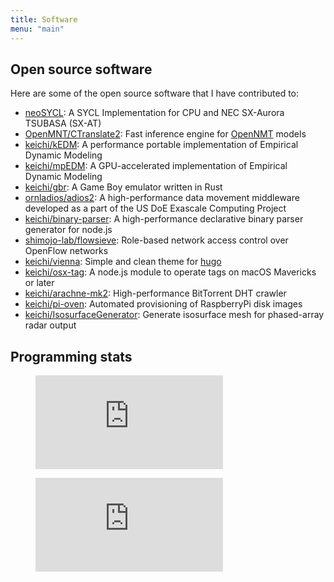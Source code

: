 ```yaml
---
title: Software
menu: "main"
---
```


## Open source software

Here are some of the open source software that I have contributed to:

- [neoSYCL](https://github.com/Tohoku-University-Takizawa-Lab/neoSYCL):
  A SYCL Implementation for CPU and NEC SX-Aurora TSUBASA (SX-AT)
- [OpenMNT/CTranslate2](https://github.com/OpenNMT/CTranslate2): Fast
  inference engine for [OpenNMT](https://opennmt.net/) models
- [keichi/kEDM](https://github.com/keichi/kEDM): A performance portable
  implementation of Empirical Dynamic Modeling
- [keichi/mpEDM](https://github.com/keichi/mpEDM): A GPU-accelerated implementation
  of Empirical Dynamic Modeling
- [keichi/gbr](https://github.com/keichi/gbr): A Game Boy emulator written in Rust
- [ornladios/adios2](https://github.com/ornladios/ADIOS2): A high-performance data
    movement middleware developed as a part of the US DoE Exascale Computing
    Project
- [keichi/binary-parser](https://github.com/keichi/binary-parser): A high-performance
  declarative binary parser generator for node.js
- [shimojo-lab/flowsieve](https://github.com/shimojo-lab/flowsieve): Role-based network
  access control over OpenFlow networks
- [keichi/vienna](https://github.com/keichi/vienna): Simple and clean theme for
  [hugo](https://gohugo.io/)
- [keichi/osx-tag](https://github.com/keichi/osx-tag): A node.js module to operate
  tags on macOS Mavericks or later
- [keichi/arachne-mk2](https://github.com/keichi/arachne-mk2): High-performance
  BitTorrent DHT crawler
- [keichi/pi-oven](https://github.com/keichi/pi-oven): Automated provisioning of
  RaspberryPi disk images
- [keichi/IsosurfaceGenerator](https://github.com/keichi/IsosurfaceGenerator):
  Generate isosurface mesh for phased-array radar output


## Programming stats

<figure><embed src="https://wakatime.com/share/@keichi/33b30843-bc2a-4588-be52-43539fd82a2d.svg"></embed></figure>

<figure><embed src="https://wakatime.com/share/@keichi/3e01f0d5-8c0f-45e9-be89-441d6c51eee2.svg"></embed></figure>
